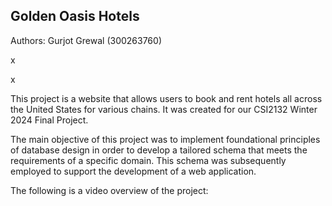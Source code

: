 Golden Oasis Hotels
-

Authors: 
Gurjot Grewal (300263760) 

x

x

This project is a website that allows users to book and rent hotels all across the United States for various chains. It was created for our CSI2132 Winter 2024 Final Project.

The main objective of this project was to implement foundational principles of database design in order to develop a tailored schema that meets the requirements of a specific domain. This schema was subsequently employed to support the development of a web application.

The following is a video overview of the project:




